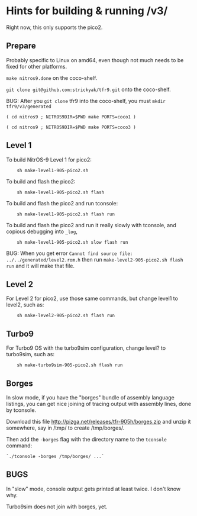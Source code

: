 # Hints for building & running /v3/

Right now, this only supports the pico2.

## Prepare

Probably specific to Linux on amd64,
even though not much needs to be fixed
for other platforms.

`make nitros9.done` on the coco-shelf.

`git clone git@github.com:strickyak/tfr9.git` onto the coco-shelf.

BUG: After you `git clone` tfr9 into the 
coco-shelf, you must `mkdir tfr9/v3/generated`

`( cd nitros9 ; NITROS9DIR=$PWD make PORTS=coco1 )`

`( cd nitros9 ; NITROS9DIR=$PWD make PORTS=coco3 )`

## Level 1

To build NitrOS-9 Level 1 for pico2:

`    sh make-level1-905-pico2.sh`

To build and flash the pico2:

`    sh make-level1-905-pico2.sh flash`

To build and flash the pico2 and run tconsole:

`    sh make-level1-905-pico2.sh flash run`

To build and flash the pico2 and run it really 
slowly with tconsole, and copious debugging
into `_log`,

`    sh make-level1-905-pico2.sh slow flash run`

BUG: When you get error 
`Cannot find source file:    ../../generated/level2.rom.h`
then run `make-level2-905-pico2.sh flash run`
and it will make that file.

## Level 2

For Level 2 for pico2, use those same commands,
but change level1 to level2, such as:

`    sh make-level2-905-pico2.sh flash run`

## Turbo9

For Turbo9 OS with the turbo9sim configuration,
change level? to turbo9sim, such as:

`    sh make-turbo9sim-905-pico2.sh flash run`

## Borges

In slow mode, if you have the "borges" bundle
of assembly language listings, you can get nice
joining of tracing output with assembly lines,
done by tconsole.

Download this file
    http://pizga.net/releases/tfr-905h/borges.zip
and unzip it somewhere, say in /tmp/
to create /tmp/borges/.

Then add the `-borges` flag with the directory
name to the `tconsole` command:

    `./tconsole -borges /tmp/borges/ ...`

## BUGS

In "slow" mode, console output gets printed
at least twice.  I don't know why.

Turbo9sim does not join with borges, yet.
